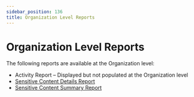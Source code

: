 ```yaml
---
sidebar_position: 136
title: Organization Level Reports
---
```


# Organization Level Reports

The following reports are available at the Organization level:

* Activity Report – Displayed but not populated at the Organization level
* [Sensitive Content Details Report](SensitiveContentDetails "Sensitive Content Details Report")
* [Sensitive Content Summary Report](SensitiveContentSummary "Sensitive Content Summary Report")